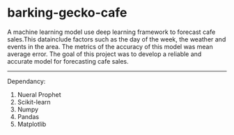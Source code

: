 # barking-gecko-cafe

A machine learning model use deep learning framework to forecast cafe sales.This datainclude factors such as the day of the week, the weather and events in the area. The metrics of the accuracy of this model was mean average error. The goal of this project was to develop a reliable and accurate model for forecasting cafe sales.

---
Dependancy:
1. Nueral Prophet
2. Scikit-learn
3. Numpy
4. Pandas
5. Matplotlib
